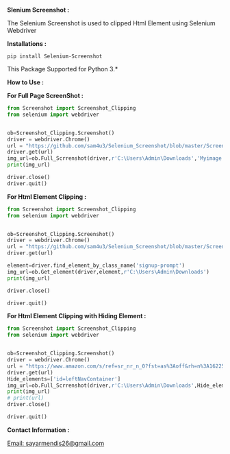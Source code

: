 

**Slenium Screenshot :**

The Selenium Screenshot is used to clipped Html Element using Selenium Webdriver

**Installations :**

`pip install Selenium-Screenshot`

This Package Supported for Python 3.*

**How to Use :** 

**For Full Page ScreenShot :**
```python
from Screenshot import Screenshot_Clipping
from selenium import webdriver


ob=Screenshot_Clipping.Screenshot()
driver = webdriver.Chrome()
url = "https://github.com/sam4u3/Selenium_Screenshot/blob/master/Screenshot/Screenshot_Clipping.py"
driver.get(url)
img_url=ob.Full_Scrrenshot(driver,r'C:\Users\Admin\Downloads','Myimage.png')
print(img_url)

driver.close()
driver.quit()

```

**For Html Element Clipping :**

````python
from Screenshot import Screenshot_Clipping
from selenium import webdriver


ob=Screenshot_Clipping.Screenshot()
driver = webdriver.Chrome()
url = "https://github.com/sam4u3/Selenium_Screenshot/blob/master/Screenshot/Screenshot_Clipping.py"
driver.get(url)

element=driver.find_element_by_class_name('signup-prompt')
img_url=ob.Get_element(driver,element,r'C:\Users\Admin\Downloads')
print(img_url)

driver.close()

driver.quit()

````

**For Html Element Clipping with Hiding Element :**
````python
from Screenshot import Screenshot_Clipping
from selenium import webdriver


ob=Screenshot_Clipping.Screenshot()
driver = webdriver.Chrome()
url = "https://www.amazon.com/s/ref=sr_nr_n_0?fst=as%3Aoff&rh=n%3A16225007011%2Cn%3A13896617011%2Cn%3A565098%2Cn%3A13896603011&bbn=16225007011&ie=UTF8&qid=1545303779&rnid=565098&ajr=3"
driver.get(url)
Hide_elements=['id=leftNavContainer']
img_url=ob.Full_Scrrenshot(driver,r'C:\Users\Admin\Downloads',Hide_elements,'Myimage.png')
print(img_url)
# print(url)
driver.close()

driver.quit()


````

**Contact Information :**

[Email: sayarmendis26@gmail.com](mailto::sayarmendis26@gmail.com)

